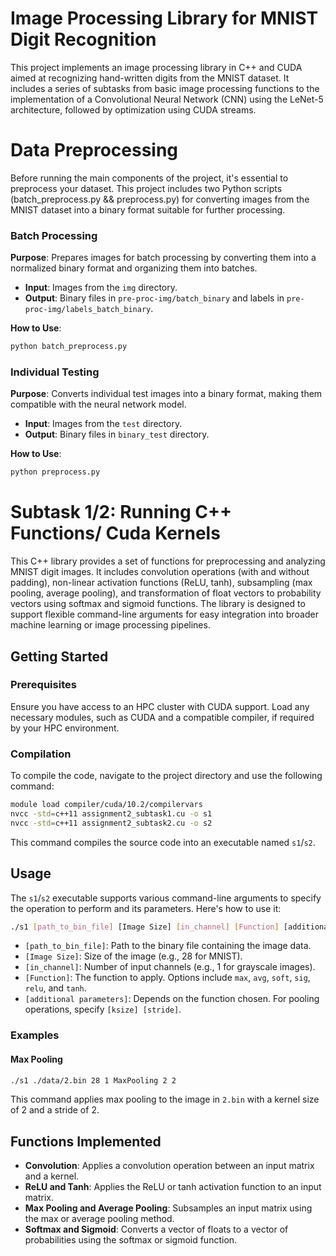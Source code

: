 # Image Processing Library for MNIST Digit Recognition

This project implements an image processing library in C++ and CUDA aimed at recognizing hand-written digits from the MNIST dataset. It includes a series of subtasks from basic image processing functions to the implementation of a Convolutional Neural Network (CNN) using the LeNet-5 architecture, followed by optimization using CUDA streams.

# Data Preprocessing

Before running the main components of the project, it's essential to preprocess your dataset. This project includes two Python scripts (batch_preprocess.py && preprocess.py) for converting images from the MNIST dataset into a binary format suitable for further processing.

### Batch Processing

**Purpose**: Prepares images for batch processing by converting them into a normalized binary format and organizing them into batches.
- **Input**: Images from the `img` directory.
- **Output**: Binary files in `pre-proc-img/batch_binary` and labels in `pre-proc-img/labels_batch_binary`.

**How to Use**:
```bash
python batch_preprocess.py
```
### Individual Testing

**Purpose**: Converts individual test images into a binary format, making them compatible with the neural network model.

- **Input**: Images from the `test` directory.
- **Output**: Binary files in `binary_test` directory.

**How to Use**:
```bash
python preprocess.py
```

# Subtask 1/2: Running C++ Functions/ Cuda Kernels

This C++ library provides a set of functions for preprocessing and analyzing MNIST digit images. It includes convolution operations (with and without padding), non-linear activation functions (ReLU, tanh), subsampling (max pooling, average pooling), and transformation of float vectors to probability vectors using softmax and sigmoid functions. The library is designed to support flexible command-line arguments for easy integration into broader machine learning or image processing pipelines.

## Getting Started

### Prerequisites

Ensure you have access to an HPC cluster with CUDA support. Load any necessary modules, such as CUDA and a compatible compiler, if required by your HPC environment.

### Compilation

To compile the code, navigate to the project directory and use the following command:

```bash
module load compiler/cuda/10.2/compilervars
nvcc -std=c++11 assignment2_subtask1.cu -o s1
nvcc -std=c++11 assignment2_subtask2.cu -o s2
```

This command compiles the source code into an executable named `s1`/`s2`.

## Usage

The `s1`/`s2` executable supports various command-line arguments to specify the operation to perform and its parameters. Here's how to use it:

```bash
./s1 [path_to_bin_file] [Image Size] [in_channel] [Function] [additional parameters]
```

- `[path_to_bin_file]`: Path to the binary file containing the image data.
- `[Image Size]`: Size of the image (e.g., 28 for MNIST).
- `[in_channel]`: Number of input channels (e.g., 1 for grayscale images).
- `[Function]`: The function to apply. Options include `max`, `avg`, `soft`, `sig`, `relu`, and `tanh`.
- `[additional parameters]`: Depends on the function chosen. For pooling operations, specify `[ksize] [stride]`.

### Examples

#### Max Pooling

```bash
./s1 ./data/2.bin 28 1 MaxPooling 2 2
```

This command applies max pooling to the image in `2.bin` with a kernel size of 2 and a stride of 2.

## Functions Implemented

- **Convolution**: Applies a convolution operation between an input matrix and a kernel.
- **ReLU and Tanh**: Applies the ReLU or tanh activation function to an input matrix.
- **Max Pooling and Average Pooling**: Subsamples an input matrix using the max or average pooling method.
- **Softmax and Sigmoid**: Converts a vector of floats to a vector of probabilities using the softmax or sigmoid function.



